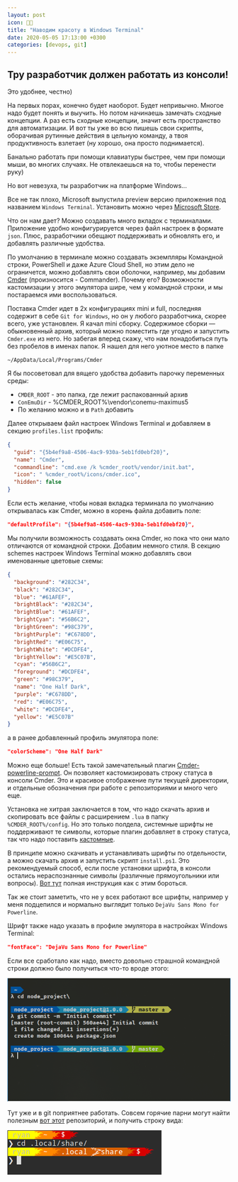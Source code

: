 ```yaml
---
layout: post
icon: 👨‍💻
title: "Наводим красоту в Windows Terminal"
date: 2020-05-05 17:13:00 +0300
categories: [devops, git]
---
```


## Тру разработчик должен работать из консоли!

Это удобнее, честно)

На первых порах, конечно будет наоборот. Будет непривычно. Многое надо будет понять и выучить.
Но потом начинаешь замечать сходные концепции. А раз есть сходные концепции,
значит есть пространство для автоматизации. И вот ты уже во всю пишешь свои скрипты,
оборачивая рутинные действия в цельную команду, а твоя продуктивность взлетает
(ну хорошо, она просто поднимается).

Банально работать при помощи клавиатуры быстрее, чем при помощи мыши, во многих случаях.
Не отвлекаешься на то, чтобы перенести руку)

Но вот невезуха, ты разработчик на платформе Windows...

Все не так плохо, Microsoft выпустила preview версию приложения под названием `Windows Terminal`.
Установить можно через [Microsoft Store][1].

Что он нам дает? Можно создавать много вкладок с терминалами. Приложение удобно конфигурируется
через файл настроек в формате `json`. Плюс, разработчики обещают поддерживать и обновлять его,
и добавлять различные удобства.

По умолчанию в терминале можно создавать экземпляры Командной строки, PowerShell
и даже Azure Cloud Shell, но этим дело не ограничется, можно добавлять свои оболочки,
например, мы добавим [Cmder][2] (произносится - Commander). Почему его?
Возможности кастомизации у этого эмулятора шире, чем у командной строки, и мы постараемся ими воспользоваться.

Поставка Cmder идет в 2х конфигурациях mini и full, последняя содержит в себе `Git for Windows`,
но он у любого разработчика, скорее всего, уже установлен. Я качал mini сборку.
Содержимое сборки — обыкновенный архив, который можно поместить где угодно
и запустить `Cmder.exe` из него. Но забегая вперед скажу, что нам понадобиться путь без пробелов
в именах папок. Я нашел для него уютное место в папке

```shell
~/AppData/Local/Programs/Cmder
```

Я бы посоветовал для вящего удобства добавить парочку переменных среды:

- `CMDER_ROOT` - это папка, где лежит распакованный архив
- `ConEmuDir` - %CMDER_ROOT%\vendor\conemu-maximus5
- По желанию можно и в `Path` добавить

Далее открываем файл настроек Windows Terminal и добавляем в секцию `profiles.list` профиль:

```json
{
  "guid": "{5b4ef9a8-4506-4ac9-930a-5eb1fd0ebf20}",
  "name": "Cmder",
  "commandline": "cmd.exe /k %cmder_root%/vendor/init.bat",
  "icon": " %cmder_root%/icons/cmder.ico",
  "hidden": false
}
```

Если есть желание, чтобы новая вкладка терминала по умолчанию открывалась как Cmder,
можно в корень файла добавить поле:

```json
"defaultProfile": "{5b4ef9a8-4506-4ac9-930a-5eb1fd0ebf20}",
```

Мы получили возможность создавать окна Cmder, но пока что они мало отличаются от командной строки.
Добавим немного стиля. В секцию schemes настроек Windows Terminal можно добавлять свои именованные цветовые схемы:

```json
{
  "background": "#282C34",
  "black": "#282C34",
  "blue": "#61AFEF",
  "brightBlack": "#282C34",
  "brightBlue": "#61AFEF",
  "brightCyan": "#56B6C2",
  "brightGreen": "#98C379",
  "brightPurple": "#C678DD",
  "brightRed": "#E06C75",
  "brightWhite": "#DCDFE4",
  "brightYellow": "#E5C07B",
  "cyan": "#56B6C2",
  "foreground": "#DCDFE4",
  "green": "#98C379",
  "name": "One Half Dark",
  "purple": "#C678DD",
  "red": "#E06C75",
  "white": "#DCDFE4",
  "yellow": "#E5C07B"
}
```

а в ранее добавленный профиль эмулятора поле:

```json
"colorScheme": "One Half Dark"
```

Можно еще больше! Есть такой замечательный плагин [Cmder-powerline-prompt][3].
Он позволяет кастомизировать строку статуса в консоли Cmder. Это и красивое отображение пути
текущей директории, и отдельные обозначения при работе с репозиториями и много чего еще.

Установка не хитрая заключается в том, что надо скачать архив и скопировать все файлы
с расширением `.lua` в папку `%CMDER_ROOT%/config`. Но это только полдела, системные шрифты
не поддерживают те символы, которые плагин добавляет в строку статуса, так что надо поставить [кастомные][4].

В принципе можно скачивать и устанавливать шрифты по отдельности, а можно скачать архив
и запустить скрипт `install.ps1`. Это рекомендуемый способ, если после установки шрифта,
в консоли остались нераспознанные символы (различные прямоугольники или вопросы).
[Вот тут][5] полная инструкция как с этим бороться.

Так же стоит заметить, что не у всех работают все шрифты, например у меня подцепился
и нормально выглядит только `DejaVu Sans Mono for Powerline`.

Шрифт также надо указать в профиле эмулятора в настройках Windows Terminal:

```json
"fontFace": "DejaVu Sans Mono for Powerline"
```

Если все сработало как надо, вместо довольно страшной командной строки должно было получиться что-то вроде этого:

![example](powerline-example.png)

Тут уже и в git поприятнее работать. Совсем горячие парни могут найти полезным
[вот этот][6] репозиторий, и получить строку вида:

![extra-example](powerline-extra.png)

[1]: https://www.microsoft.com/ru-ru/p/windows-terminal-preview/9n0dx20hk701?activetab=pivot:overviewtab
[2]: https://cmder.net/
[3]: https://github.com/AmrEldib/cmder-powerline-prompt
[4]: https://github.com/powerline/fonts
[5]: https://medium.com/@slmeng/how-to-install-powerline-fonts-in-windows-b2eedecace58
[6]: https://github.com/ryanoasis/powerline-extra-symbols

